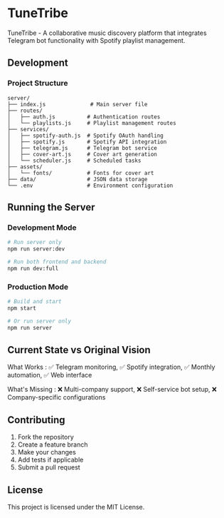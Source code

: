 # TuneTribe

TuneTribe - A collaborative music discovery platform that integrates Telegram bot functionality with Spotify playlist management.

## Development

### Project Structure

```
server/
├── index.js              # Main server file
├── routes/
│   ├── auth.js          # Authentication routes
│   └── playlists.js     # Playlist management routes
├── services/
│   ├── spotify-auth.js  # Spotify OAuth handling
│   ├── spotify.js       # Spotify API integration
│   ├── telegram.js      # Telegram bot service
│   ├── cover-art.js     # Cover art generation
│   └── scheduler.js     # Scheduled tasks
├── assets/
│   └── fonts/           # Fonts for cover art
├── data/                # JSON data storage
└── .env                 # Environment configuration
```

## Running the Server

### Development Mode

```bash
# Run server only
npm run server:dev

# Run both frontend and backend
npm run dev:full
```

### Production Mode

```bash
# Build and start
npm start

# Or run server only
npm run server
```

##  Current State vs Original Vision
What Works : ✅ Telegram monitoring, ✅ Spotify integration, ✅ Monthly automation, ✅ Web interface

What's Missing : ❌ Multi-company support, ❌ Self-service bot setup, ❌ Company-specific configurations

## Contributing

1. Fork the repository
2. Create a feature branch
3. Make your changes
4. Add tests if applicable
5. Submit a pull request

## License

This project is licensed under the MIT License.